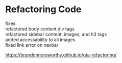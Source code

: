 # Refactoring Code

fixes:  
refactored body content div tags  
refactored sidebar content, images, and h3 tags  
added accessability to all images  
fixed link error on navbar  

https://brandonnorsworthy.github.io/uta-refactoring/
